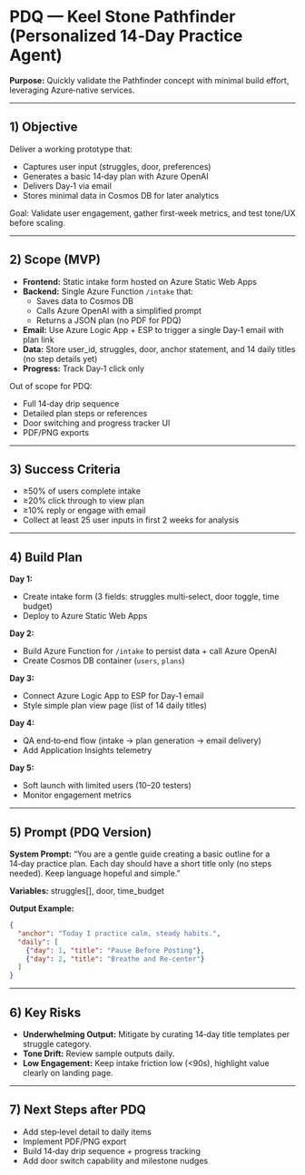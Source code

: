 # PDQ — Keel Stone Pathfinder (Personalized 14‑Day Practice Agent)

**Purpose:** Quickly validate the Pathfinder concept with minimal build effort, leveraging Azure‑native services.

---

## 1) Objective
Deliver a working prototype that:
- Captures user input (struggles, door, preferences)
- Generates a basic 14‑day plan with Azure OpenAI
- Delivers Day‑1 via email
- Stores minimal data in Cosmos DB for later analytics

Goal: Validate user engagement, gather first‑week metrics, and test tone/UX before scaling.

---

## 2) Scope (MVP)
- **Frontend:** Static intake form hosted on Azure Static Web Apps
- **Backend:** Single Azure Function `/intake` that:
  - Saves data to Cosmos DB
  - Calls Azure OpenAI with a simplified prompt
  - Returns a JSON plan (no PDF for PDQ)
- **Email:** Use Azure Logic App + ESP to trigger a single Day‑1 email with plan link
- **Data:** Store user_id, struggles, door, anchor statement, and 14 daily titles (no step details yet)
- **Progress:** Track Day‑1 click only

Out of scope for PDQ:
- Full 14‑day drip sequence
- Detailed plan steps or references
- Door switching and progress tracker UI
- PDF/PNG exports

---

## 3) Success Criteria
- ≥50% of users complete intake
- ≥20% click through to view plan
- ≥10% reply or engage with email
- Collect at least 25 user inputs in first 2 weeks for analysis

---

## 4) Build Plan
**Day 1:**
- Create intake form (3 fields: struggles multi‑select, door toggle, time budget)
- Deploy to Azure Static Web Apps

**Day 2:**
- Build Azure Function for `/intake` to persist data + call Azure OpenAI
- Create Cosmos DB container (`users`, `plans`)

**Day 3:**
- Connect Azure Logic App to ESP for Day‑1 email
- Style simple plan view page (list of 14 daily titles)

**Day 4:**
- QA end‑to‑end flow (intake → plan generation → email delivery)
- Add Application Insights telemetry

**Day 5:**
- Soft launch with limited users (10–20 testers)
- Monitor engagement metrics

---

## 5) Prompt (PDQ Version)
**System Prompt:**
“You are a gentle guide creating a basic outline for a 14‑day practice plan. Each day should have a short title only (no steps needed). Keep language hopeful and simple.”

**Variables:** struggles[], door, time_budget

**Output Example:**
```json
{
  "anchor": "Today I practice calm, steady habits.",
  "daily": [
    {"day": 1, "title": "Pause Before Posting"},
    {"day": 2, "title": "Breathe and Re‑center"}
  ]
}
```

---

## 6) Key Risks
- **Underwhelming Output:** Mitigate by curating 14‑day title templates per struggle category.
- **Tone Drift:** Review sample outputs daily.
- **Low Engagement:** Keep intake friction low (<90s), highlight value clearly on landing page.

---

## 7) Next Steps after PDQ
- Add step‑level detail to daily items
- Implement PDF/PNG export
- Build 14‑day drip sequence + progress tracking
- Add door switch capability and milestone nudges